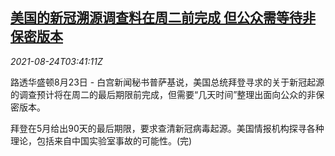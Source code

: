 <!--1629777663000-->
[美国的新冠溯源调查料在周二前完成 但公众需等待非保密版本](https://cn.reuters.com/article/usa-probe-covid19-0823-mon-idCNKBS2FP067)
------

<div><i>2021-08-24T03:41:11Z</i></div><p>路透华盛顿8月23日 - 白宫新闻秘书普萨基说，美国总统拜登寻求的关于新冠起源的调查预计将在周二的最后期限前完成，但需要“几天时间”整理出面向公众的非保密版本。</p><p>拜登在5月给出90天的最后期限，要求查清新冠病毒起源。美国情报机构探寻各种理论，包括来自中国实验室事故的可能性。(完)</p>
